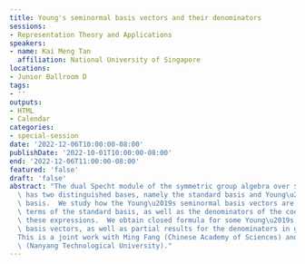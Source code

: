 ```yaml
---
title: Young's seminormal basis vectors and their denominators
sessions:
- Representation Theory and Applications
speakers:
- name: Kai Meng Tan
  affiliation: National University of Singapore
locations:
- Junior Ballroom D
tags:
- ''
outputs:
- HTML
- Calendar
categories:
- special-session
date: '2022-12-06T10:00:00-08:00'
publishDate: '2022-10-01T10:00:00-08:00'
end: '2022-12-06T11:00:00-08:00'
featured: 'false'
draft: 'false'
abstract: "The dual Specht module of the symmetric group algebra over $\\mathbb{Q}$\
  \ has two distinguished bases, namely the standard basis and Young\u2019s seminormal\
  \ basis.  We study how the Young\u2019s seminormal basis vectors are expressed in\
  \ terms of the standard basis, as well as the denominators of the coefficients in\
  \ these expressions.  We obtain closed formula for some Young\u2019s seminormal\
  \ basis vectors, as well as partial results for the denominators in general.\n\n\
  This is a joint work with Ming Fang (Chinese Academy of Sciences) and Kay Jin Lim\
  \ (Nanyang Technological University)."
---
```


